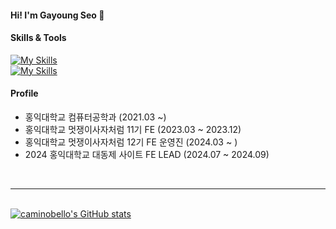 #### Hi! I'm Gayoung Seo 👋

<!-- I'm currently studying Web frontend, backend, and ML. -->



#### Skills & Tools

[![My Skills](https://skillicons.dev/icons?i=git,html,css,react,js,ts,nextjs,tailwind,styledcomponents,github,vscode,notion)](https://skillicons.dev)
<br />
[![My Skills](https://skillicons.dev/icons?i=py)](https://skillicons.dev)


#### Profile
- 홍익대학교 컴퓨터공학과 (2021.03 ~)
- 홍익대학교 멋쟁이사자처럼 11기 FE (2023.03 ~ 2023.12)
- 홍익대학교 멋쟁이사자처럼 12기 FE 운영진 (2024.03 ~ )
- 2024 홍익대학교 대동제 사이트 FE LEAD (2024.07 ~ 2024.09)


<br><hr><br>
 [![caminobello's GitHub stats](https://github-readme-stats.vercel.app/api?username=caminobelllo&include_all_commits=false&theme=dracula&hide_border=true&count_private=true)](https://github.com/caminobelllo/caminobelllo.git) 
<!-- <img src="https://github-readme-stats.vercel.app/api/top-langs/?username=caminobelllo&layout=compact"><br><br> -->
